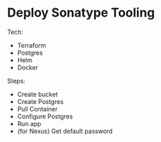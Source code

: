 # Deploy Sonatype Tooling

Tech:
- Terraform
- Postgres
- Helm
- Docker



Steps:
- Create bucket
- Create Postgres
- Pull Container
- Configure Postgres
- Run app
- (for Nexus) Get default password